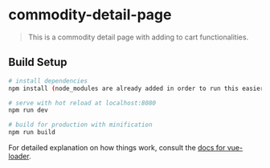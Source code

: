 # commodity-detail-page

> This is a commodity detail page with adding to cart functionalities.

## Build Setup

``` bash
# install dependencies
npm install (node_modules are already added in order to run this easier)

# serve with hot reload at localhost:8080
npm run dev

# build for production with minification
npm run build
```

For detailed explanation on how things work, consult the [docs for vue-loader](http://vuejs.github.io/vue-loader).
